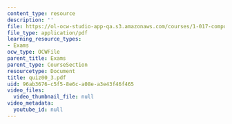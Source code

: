 ```yaml
---
content_type: resource
description: ''
file: https://ol-ocw-studio-app-qa.s3.amazonaws.com/courses/1-017-computing-and-data-analysis-for-environmental-applications-fall-2003/96ab3676c5f58e6ca08ea3e43f46f465_quiz00_3.pdf
file_type: application/pdf
learning_resource_types:
- Exams
ocw_type: OCWFile
parent_title: Exams
parent_type: CourseSection
resourcetype: Document
title: quiz00_3.pdf
uid: 96ab3676-c5f5-8e6c-a08e-a3e43f46f465
video_files:
  video_thumbnail_file: null
video_metadata:
  youtube_id: null
---
```

